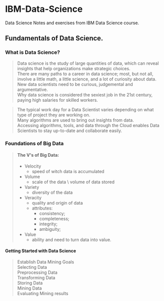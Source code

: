# IBM-Data-Science
Data Science Notes and exercises from IBM Data Science course.

## Fundamentals of Data Science.

### What is Data Science?

> Data science is the study of large quantities of data, which can reveal insights that help organizations make 
> strategic choices. \
> There are  many paths to a career in data science; most, but not all, involve a little math, a little science, 
> and a lot of curiosity about data. \
> New data scientists need to be curious, judgemental and argumentative. \
> Why data science is considered the sexiest job in the 21st century, paying high salaries for skilled workers.


> The typical work day for a Data Scientist varies depending on what type of project they are working on. \
> Many algorithms are used to bring out insights from data. \
> Accessing algorithms, tools, and data through the Cloud enables Data Scientists to stay up-to-date and collaborate 
> easily.

### Foundations of Big Data

> #### The V's of Big Data:
> - Velocity 
>   - speed of witch data is accumulated
> - Volume 
>   - scale of the data \ volume of data stored
> - Variety 
>   - diversity of the data
> - Veracity 
>   - quality and origin of data
>   - attributes:
>       - consistency;
>       - completeness;
>       - integrity;
>       - ambiguity;
> - Value 
>   - ability and need to turn data into value.


#### Getting Started with Data Science

> Establish Data Mining Goals   
> Selecting Data    
> Preprocessing Data     
> Transforming Data     
> Storing Data      
> Mining Data       
> Evaluating Mining results

